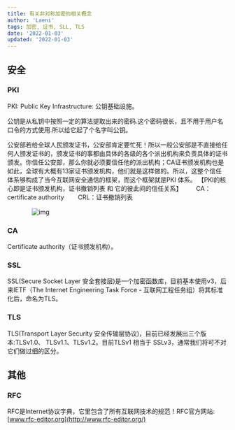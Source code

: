 ```yaml
---
title: 有关非对称加密的相关概念
author: 'Laeni'
tags: 加密, 证书, SLL, TLS
date: '2022-01-03'
updated: '2022-01-03'
---
```


## 安全

### PKI

PKI: Public Key Infrastructure: 公钥基础设施。

公钥是从私钥中按照一定的算法提取出来的密码.这个密码很长，且不用于用户名口令的方式使用.所以给它起了个名字叫公钥。

公安部若给全球人民颁发证书，公安部肯定要忙死！所以一般公安部是不直接给任何人颁发证书的，颁发证书的事都由具体的各级的各个派出机构来负责具体的证书颁发。你信任公安部，那么你就必须要信任他的派出机构；CA证书颁发机构也是如此，全球有大概有13家证书颁发机构，他们就是这样做的。所以，这整个信任体系够构成了当今互联网安全通信的框架，而这个框架就是PKI 体系。
【PKI的核心即是证书颁发机构，证书撤销列表 和 它的彼此间的信任关系】
　　CA：certificate authority
　　CRL：证书撤销列表

　　　　![img](https://img2018.cnblogs.com/blog/922925/201905/922925-20190517190259379-1191539986.png)

### CA

Certificate authority（证书颁发机构）。

### SSL

SSL(Secure Socket Layer 安全套接层)是一个加密函数库，目前基本使用v3，后来IETF（The Internet Engineering Task Force - 互联网工程任务组）将其标准化后，命名为TLS。

### TLS

TLS(Transport Layer Security 安全传输层协议)，目前已经发展出三个版本:TLSv1.0、 TLSv1.1、TLSv1.2。目前TLSv1 相当于 SSLv3，通常我们将可不对它们做过细的区分。

## 其他

### RFC

RFC是Internet协议字典，它里包含了所有互联网技术的规范！RFC官方网站: [www.rfc-editor.org](http://www.rfc-editor.org/)


